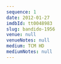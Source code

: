 ```yaml
---
sequence: 1
date: 2012-01-27
imdbId: tt0048983
slug: bandido-1956
venue: null
venueNotes: null
medium: TCM HD
mediumNotes: null
---
```


